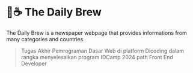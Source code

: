 # 📰☕ The Daily Brew

The Daily Brew is a newspaper webpage that provides informations from many categories and countries.

> Tugas Akhir Pemrograman Dasar Web di platform Dicoding dalam rangka menyelesaikan program IDCamp 2024 path Front End Developer